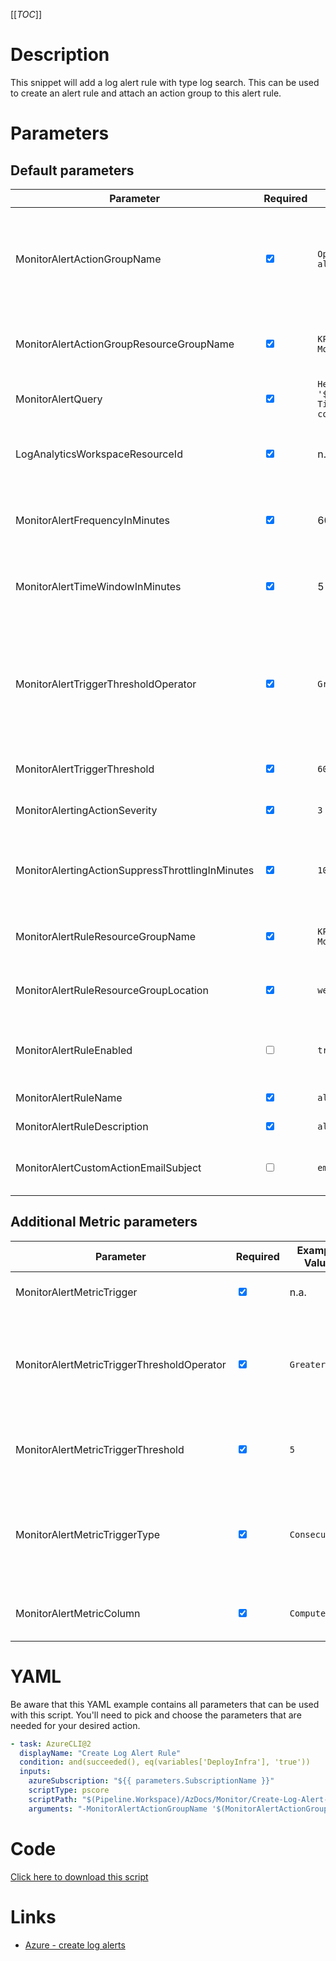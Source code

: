 [[_TOC_]]

# Description

This snippet will add a log alert rule with type log search. This can be used to create an alert rule and attach an action group to this alert rule.

# Parameters

## Default parameters

| Parameter                                        | Required                        | Example Value                                                                                                               | Description                                                                                                                           |
| ------------------------------------------------ | ------------------------------- | --------------------------------------------------------------------------------------------------------------------------- | ------------------------------------------------------------------------------------------------------------------------------------- |
| MonitorAlertActionGroupName                      | <input type="checkbox" checked> | `OpsGenie $(Release.EnvironmentName) alerts`                                                                                | The name of the actiongroup name. This is a function name, so a smart reference to the contents of the actiongroup is advised.        |
| MonitorAlertActionGroupResourceGroupName         | <input type="checkbox" checked> | `KPCShared-Monitoring-$(Release.EnvironmentName)`                                                                           | The name of the Resource Group for the action group to be created in.                                                                 |
| MonitorAlertQuery                                | <input type="checkbox" checked> | `Heartbeat \| where Computer contains '$(Containsvalue)' \| where TimeGenerated > ago(1h) \| summarize count() by Computer` | The query that will be used for your log alert.                                                                                       |
| LogAnalyticsWorkspaceResourceId                  | <input type="checkbox" checked> | n.a.                                                                                                                        | The resource id of the log analytics workspace that is used to run your query.                                                        |
| MonitorAlertFrequencyInMinutes                   | <input type="checkbox" checked> | 60                                                                                                                          | The time span over which to execute the MonitorAlertQuery in minutes.                                                                 |
| MonitorAlertTimeWindowInMinutes                  | <input type="checkbox" checked> | 5                                                                                                                           | The frequency on how often the MonitorAlertQuery should be run in minutes.                                                            |
| MonitorAlertTriggerThresholdOperator             | <input type="checkbox" checked> | `GreaterThan`                                                                                                               | The trigger threshold operator can be set for the alert. The value can be one of the following: "GreaterThan", "LessThan" or "Equal". |
| MonitorAlertTriggerThreshold                     | <input type="checkbox" checked> | `60`                                                                                                                        | The threshold for the trigger of the alert can be set.                                                                                |
| MonitorAlertingActionSeverity                    | <input type="checkbox" checked> | `3`                                                                                                                         | The severity for the alert can be set.                                                                                                |
| MonitorAlertingActionSuppressThrottlingInMinutes | <input type="checkbox" checked> | `10`                                                                                                                        | With this value you can suppress the same alerts for a certain amount in minutes.                                                     |
| MonitorAlertRuleResourceGroupName                | <input type="checkbox" checked> | `KPCShared-Monitoring-$(Release.EnvironmentName)`                                                                           | The name of the Resource Group the alert rule to be created in.                                                                       |
| MonitorAlertRuleResourceGroupLocation            | <input type="checkbox" checked> | `westeurope`                                                                                                                | The location where the resource group exists.                                                                                         |
| MonitorAlertRuleEnabled                          | <input type="checkbox">         | `true`                                                                                                                      | If the alert rule is enabled upon creation. Has a default value of true.                                                              |
| MonitorAlertRuleName                             | <input type="checkbox" checked> | `alert-rule-name`                                                                                                           | The name of the alert rule.                                                                                                           |
| MonitorAlertRuleDescription                      | <input type="checkbox" checked> | `alert-rule-description`                                                                                                    | The description of the alert rule.                                                                                                    |
| MonitorAlertCustomActionEmailSubject             | <input type="checkbox" >        | `email subject line`                                                                                                        | The subject line of the email can be made custom with this property.                                                                  |

## Additional Metric parameters

| Parameter                                  | Required                        | Example Value | Description                                                                                                                                                                                |
| ------------------------------------------ | ------------------------------- | ------------- | ------------------------------------------------------------------------------------------------------------------------------------------------------------------------------------------ |
| MonitorAlertMetricTrigger                  | <input type="checkbox" checked> | n.a.          | This switch can be set to add metric triggers to the alert rule.                                                                                                                           |
| MonitorAlertMetricTriggerThresholdOperator | <input type="checkbox" checked> | `GreaterThan` | When the switch MonitorAlertMetricTrigger is set, the threshold operator for the trigger has to be filled. These values can be one of the following: "GreaterThan", "LessThan" or "Equal". |
| MonitorAlertMetricTriggerThreshold         | <input type="checkbox" checked> | `5`           | When the switch MonitorAlertMetricTrigger is set, the threshold can be set for the metric trigger.                                                                                         |
| MonitorAlertMetricTriggerType              | <input type="checkbox" checked> | `Consecutive` | When the switch MonitorAlertMetricTrigger is set, the trigger type has to be set for the metric trigger. This can consist of the following two types: "Consecutive" or "Total".            |
| MonitorAlertMetricColumn                   | <input type="checkbox" checked> | `Computer`    | When the switch MonitorAlertMetricTrigger is set, the metric column can be set.                                                                                                            |

# YAML

Be aware that this YAML example contains all parameters that can be used with this script. You'll need to pick and choose the parameters that are needed for your desired action.

```yaml
- task: AzureCLI@2
  displayName: "Create Log Alert Rule"
  condition: and(succeeded(), eq(variables['DeployInfra'], 'true'))
  inputs:
    azureSubscription: "${{ parameters.SubscriptionName }}"
    scriptType: pscore
    scriptPath: "$(Pipeline.Workspace)/AzDocs/Monitor/Create-Log-Alert-Rule.ps1"
    arguments: "-MonitorAlertActionGroupName '$(MonitorAlertActionGroupName)' -MonitorAlertActionGroupResourceGroupName '$(MonitorAlertActionGroupResourceGroupName)' -MonitorAlertQuery '$(MonitorAlertQuery)' -LogAnalyticsWorkspaceResourceId '$(LogAnalyticsWorkspaceResourceId)' -MonitorAlertFrequencyInMinutes '$(MonitorAlertFrequencyInMinutes)' -MonitorAlertTimeWindowInMinutes '$(MonitorAlertTimeWindowInMinutes)' -MonitorAlertMetricTriggerThresholdOperator '$(MonitorAlertMetricTriggerThresholdOperator)' -MonitorAlertMetricTriggerThreshold '$(MonitorAlertMetricTriggerThreshold)' -MonitorAlertMetricTriggerType '$(MonitorAlertMetricTriggerType)' -MonitorAlertMetricColumn '$(MonitorAlertMetricColumn)' -MonitorAlertTriggerThresholdOperator '$(MonitorAlertTriggerThresholdOperator)' -MonitorAlertTriggerThreshold '$(MonitorAlertTriggerThreshold)' -MonitorAlertingActionSeverity '$(MonitorAlertingActionSeverity)' -MonitorAlertingActionSuppressThrottlingInMinutes '$(MonitorAlertingActionSuppressThrottlingInMinutes)' -MonitorAlertRuleResourceGroupName '$(MonitorAlertRuleResourceGroupName)' -MonitorAlertRuleResourceGroupLocation '$(MonitorAlertRuleResourceGroupLocation)' -MonitorAlertRuleEnabled '$(MonitorAlertRuleEnabled)' -MonitorAlertRuleName '$(MonitorAlertRuleName)' -MonitorAlertRuleDescription '$(MonitorAlertRuleDescription)' -MonitorAlertCustomActionEmailSubject '$(MonitorAlertCustomActionEmailSubject)'"
```

# Code

[Click here to download this script](../../../../src/Monitor/Create-Log-Alert-Rule.ps1)

# Links

- [Azure - create log alerts](https://docs.microsoft.com/nl-nl/azure/azure-monitor/alerts/alerts-log)
